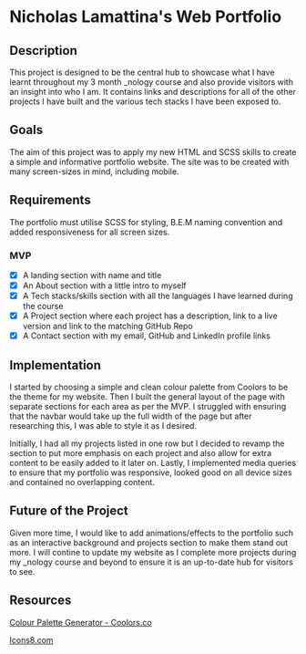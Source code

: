 # Nicholas Lamattina's Web Portfolio

## Description

This project is designed to be the central hub to showcase what I have learnt throughout my 3 month \_nology course and also provide visitors with an insight into who I am. It contains links and descriptions for all of the other projects I have built and the various tech stacks I have been exposed to.

## Goals

The aim of this project was to apply my new HTML and SCSS skills to create a simple and informative portfolio website. The site was to be created with many screen-sizes in mind, including mobile.

## Requirements

The portfolio must utilise SCSS for styling, B.E.M naming convention and added responsiveness for all screen sizes.

### MVP

-   [x] A landing section with name and title
-   [x] An About section with a little intro to myself
-   [x] A Tech stacks/skills section with all the languages I have learned during the course
-   [x] A Project section where each project has a description, link to a live version and link to the matching GitHub Repo
-   [x] A Contact section with my email, GitHub and LinkedIn profile links

## Implementation

I started by choosing a simple and clean colour palette from Coolors to be the theme for my website. Then I built the general layout of the page with separate sections for each area as per the MVP. I struggled with ensuring that the navbar would take up the full width of the page but after researching this, I was able to style it as I desired.

Initially, I had all my projects listed in one row but I decided to revamp the section to put more emphasis on each project and also allow for extra content to be easily added to it later on. Lastly, I implemented media queries to ensure that my portfolio was responsive, looked good on all device sizes and contained no overlapping content.

## Future of the Project

Given more time, I would like to add animations/effects to the portfolio such as an interactive background and projects section to make them stand out more. I will contine to update my website as I complete more projects during my \_nology course and beyond to ensure it is an up-to-date hub for visitors to see.

## Resources

[Colour Palette Generator - Coolors.co](https://coolors.co/)

[Icons8.com](https://icons8.com/)
